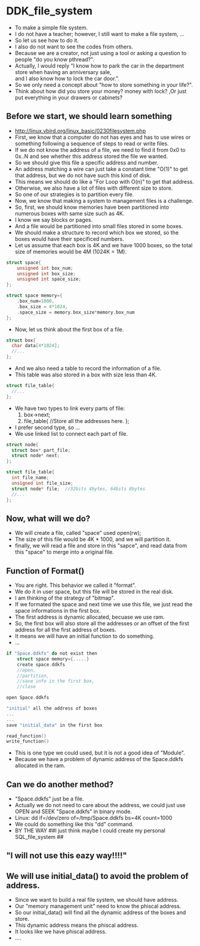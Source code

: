 # DDK_file_system
* To make a simple file system.
* I do not have a teacher; however, I still want to make a file system, ...
* So let us see how to do it.
* I also do not want to see the codes from others.
* Because we are a creator, not just using a tool or asking a question to people "do you know pthread?". 
* Actually, I would reply "I know how to park the car in the department store when having an anniversary sale, <br>
  and I also know how to lock the car door.".
* So we only need a concept about "how to store something in your life?".
* Think about how did you store your money? money with lock? ,Or just put everything in your drawers or cabinets?


## Before we start, we should learn something
* http://linux.vbird.org/linux_basic/0230filesystem.php
* First, we know that a computer do not has eyes and has to use wires or something following a sequence of steps to read or write files.
* If we do not know the address of a file, we need to find it from 0x0 to 0x..N and see whether this address stored the file we wanted.
* So we should give this file a specific address and number.
* An address matching a wire can just take a constant time "O(1)" to get that address, but we do not have such this kind of disk.
* This means we should do like a "For Loop with O(n)" to get that address.
* Otherwise, we also have a lot of files with different size to store.
* So one of our strategies is to partition every file.
* Now, we know that making a system to management files is a challenge.
* So, first, we should know memories have been partitioned into numerous boxes with same size such as 4K.
* I know we say blocks or pages.
* And a file would be partitioned into small files stored in some boxes.
* We should make a structure to record which box we stored, so the boxes would have their specificed numbers.
* Let us assume that each box is 4K and we have 1000 boxes, so the total size of memories would be 4M (1024K = 1M). 
```C
struct space{
	unsigned int box_num;
	unsigned int box_size;
	unsigned int space_size;
};

struct space memory={
	.box_num=1000,
	.box_size = 4*1024,
	.space_size = memory.box_size*memory.box_num
};
```
* Now, let us think about the first box of a file.
```C
struct box{
  char data[4*1024];
  //...
};
```
* And we also need a table to record the information of a file.
* This table was also stored in a box with size less than 4K.
```C
struct file_table{
  //...
};
```
* We have two types to link every parts of file:
  1. box->next;
  2. file_table{  //Store all the addresses here.  };
* I prefer second type, so ...
* We use linked list to connect each part of file.
```C
struct node{
  struct box* part_file;
  struct node* next;
};

struct file_table{
  int file_name;
  unsigned int file_size;
  struct node* file;  //32bits 4bytes, 64bits 8bytes
  //...
};
```

## Now, what will we do? 
* We will create a file, called "space" used open(rw);
* The size of this file would be 4K * 1000, and we will partition it.
* finally, we will read a file and store in this "sapce", and read data from this "space" to merge into a original file.

## Function of Format() 
* You are right. This behavior we called it "format".
* We do it in user space, but this file will be stored in the real disk.
* I am thinking of the strategy of "bitmap".
* If we formated the space and next time we use this file, we just read the space informations in the first box.
* The first address is dynamic allocated, becuase we use ram.
* So, the first box will also store all the addresses or an offset of the first address for all the first address of boxes. 
* It means we will have an initial function to do something.
* ...
```C
if "Space.ddkfs" do not exist then
	struct space memory={.....}
	create space.ddkfs 
	//open, 
	//partition,
	//save info in the first box,
	//close

open Space.ddkfs

"initial" all the address of boxes
...
...
save "initial_data" in the first box

read_function()
write_function()
```
* This is one type we could used, but it is not a good idea of "Module".
* Because we have a problem of dynamic address of the Space.ddkfs allocated in the ram.

## Can we do another method?
* "Space.ddkfs" just be a file.
* Actually we do not need to care about the address, we could just use OPEN and SEEK "Space.ddkfs" in binary mode. 
* Linux: dd if=/dev/zero of=/tmp/Space.ddkfs bs=4K count=1000
* We could do something like this "dd" command.
* BY THE WAY ##I just think maybe I could create my personal SQL_file_system ##
## "I will not use this eazy way!!!!"

## We will use initial_data() to avoid the problem of address.
* Since we want to build a real file system, we should have address.
* Our "memory management unit" need to know the phiscal address.
* So our initial_data() will find all the dynamic address of the boxes and store.
* This dynamic address means the phiscal address.
* It looks like we have phiscal address. 
* ....
